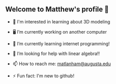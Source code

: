 ## Welcome to Matthew's profile 👋

- 🧠 I'm interested in learning about 3D modeling
- 🖥️ I’m currently working on another computer
- 🌱 I’m currently learning internet programming!
- 🤔 I’m looking for help with linear algebra‼️

- 📫 How to reach me: matlanham@augusta.edu
- ⚡ Fun fact: I'm new to github!

